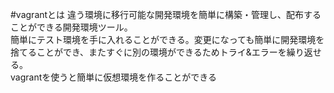 #vagrantとは
違う環境に移行可能な開発環境を簡単に構築・管理し、配布することができる開発環境ツール。  
簡単にテスト環境を手に入れることができる。変更になっても簡単に開発環境を捨てることができ、またすぐに別の環境ができるためトライ&エラーを繰り返せる。  
vagrantを使うと簡単に仮想環境を作ることができる  
